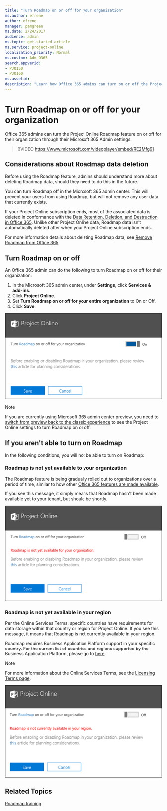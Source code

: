 ```yaml
---
title: "Turn Roadmap on or off for your organization"
ms.author: efrene
author: efrene
manager: pamgreen
ms.date: 2/24/2017
audience: admin
ms.topic: get-started-article
ms.service: project-online
localization_priority: Normal
ms.custom: Adm_O365
search.appverid:
- PJO150
- PJO160
ms.assetid: 
description: "Learn how Office 365 admins can turn on or off the Project Online Roadmap feature for their organizations."
---
```


# Turn Roadmap on or off for your organization

Office 365 admins can turn the Project Online Roadmap feature on or off for their organization through their Microsoft 365 Admin settings.


> [!VIDEO https://www.microsoft.com/videoplayer/embed/RE2Mfg9]


## Considerations about Roadmap data deletion

Before using the Roadmap feature, admins should understand more about deleting Roadmap data, should they need to do this in the future.
  
You can turn Roadmap off in the Microsoft 365 admin center. This will prevent your users from using Roadmap, but will not remove any user data that currently exists. 

If your Project Online subscription ends, most of the associated data is deleted in conformance with the [Data Retention, Deletion, and Destruction in Office 365](https://docs.microsoft.com/office365/securitycompliance/office-365-data-retention-deletion-and-destruction-overview). Unlike other Project Online data, Roadmap data isn’t automatically deleted after when your Project Online subscription ends.

For more information details about deleting Roadmap data, see 
[Remove Roadmap from Office 365](remove-roadmap-from-office-365.md).

## Turn Roadmap on or off

An Office 365 admin can do the following to turn Roadmap on or off for their organization:
 
 
1. In the Microsoft 365 admin center, under **Settings**, click **Services & add-ins**.
2. Click **Project Online**.
3. Set **Turn Roadmap on or off for your entire organization** to On or Off.
4. Click **Save**.

![Roadmap Setting](media/roadmapToggle.png)

> [!NOTE]
> If you are currently using Microsoft 365 admin center preview, you need to [switch from preview back to the classic experience](https://docs.microsoft.com/office365/admin/microsoft-365-admin-center-preview?view=o365-worldwide#switch-to-preview-and-back-again) to see the Project Online settings to turn Roadmap on or off. 
    
## If you aren't able to turn on Roadmap

In the following conditions, you will not be able to turn on Roadmap:

### Roadmap is not yet available to your organization

The Roadmap feature is being gradually rolled out to organizations over a period of time, similar to how other [Office 365 features are made available](https://support.office.com/article/when-do-i-get-the-newest-features-in-for-office-365-da36192c-58b9-4bc9-8d51-bb6eed468516).

If you see this message, it simply means that Roadmap hasn't been made available yet to your tenant, but should be shortly.

![Roadmap not available](media/roadmapNA.png)
  
 
### Roadmap is not yet available in your region

Per the Online Services Terms, specific countries have requirements for data storage within that country or region for Project Online. If you see this message, it means that Roadmap is not currently available in your region.

Roadmap requires Business Application Platform support in your specific country.  For the current list of countries and regions supported by the Business Application Platform, please go to [here](https://www.microsoft.com/TrustCenter/CloudServices/business-application-platform/data-location).

> [!NOTE]
> For more information about the Online Services Terms, see the [Licensing Terms page](https://www.microsoft.com/licensing/product-licensing/products).



![Roadmap not available](media/roadmapRegion.png)

  
## Related Topics

[Roadmap training](https://support.office.com/article/video-welcome-to-roadmap-57764149-51b8-468f-a50d-9ea6a4fd835a)
<a name="step5"> </a>




  

